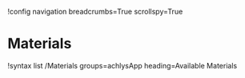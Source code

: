 !config navigation breadcrumbs=True scrollspy=True

# Materials

!syntax list /Materials groups=achlysApp heading=Available Materials

